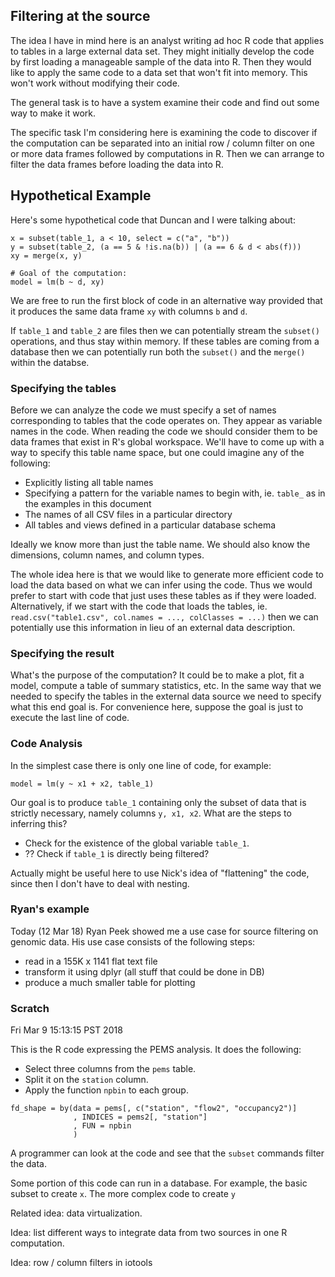 ## Filtering at the source

The idea I have in mind here is an analyst writing ad hoc R code that
applies to tables in a large external data set. They might initially
develop the code by first loading a manageable sample of the data into R.
Then they would like to apply the same code to a data set that won't fit
into memory. This won't work without modifying their code.

The general task is to have a system examine their code and find out some
way to make it work.

The specific task I'm considering here is examining the code to discover if
the computation can be separated into an initial row / column filter on one
or more data frames followed by computations in R. Then we can arrange to
filter the data frames before loading the data into R.


## Hypothetical Example

Here's some hypothetical code that Duncan and I were talking about:

```{R}
x = subset(table_1, a < 10, select = c("a", "b"))
y = subset(table_2, (a == 5 & !is.na(b)) | (a == 6 & d < abs(f)))
xy = merge(x, y)

# Goal of the computation:
model = lm(b ~ d, xy)
```

We are free to run the first block of code in an alternative way provided
that it produces the same data frame `xy` with columns `b` and `d`.

If `table_1` and `table_2` are files then we can potentially stream the
`subset()` operations, and thus stay within memory. If these tables are
coming from a database then we can potentially run both the `subset()` and
the `merge()` within the databse.


### Specifying the tables

Before we can analyze the code we must specify a set of names corresponding
to tables that the code operates on. They appear as variable names in the
code. When reading the code we should consider them to be data frames that
exist in R's global workspace. We'll have to come up with a way to specify
this table name space, but one could imagine any of the
following:

- Explicitly listing all table names
- Specifying a pattern for the variable names to begin with, ie. `table_`
  as in the examples in this document
- The names of all CSV files in a particular directory
- All tables and views defined in a particular database schema

Ideally we know more than just the table name. We should also know the
dimensions, column names, and column types. 

The whole idea here is that we would like to generate more efficient code
to load the data based on what we can infer using the code. Thus we would
prefer to start with code that just uses these tables as if they were
loaded. Alternatively, if we start with the code that loads the tables, ie.
`read.csv("table1.csv", col.names = ..., colClasses = ...)` then we can
potentially use this information in lieu of an external data description.


### Specifying the result

What's the purpose of the computation? It could be to make a plot, fit a
model, compute a table of summary statistics, etc. In the same way that we
needed to specify the tables in the external data source we need to specify
what this end goal is. For convenience here, suppose the goal is just to
execute the last line of code.


### Code Analysis

In the simplest case there is only one line of code, for example:

```{R}
model = lm(y ~ x1 + x2, table_1)
```

Our goal is to produce `table_1` containing only the subset of data that is
strictly necessary, namely columns `y, x1, x2`. What are the steps to
inferring this?

- Check for the existence of the global variable `table_1`.
- ?? Check if `table_1` is directly being filtered?

Actually might be useful here to use Nick's idea of "flattening" the code,
since then I don't have to deal with nesting.


### Ryan's example

Today (12 Mar 18) Ryan Peek showed me a use case for source filtering
on genomic data. His use case consists of the following steps:

- read in a 155K x 1141 flat text file
- transform it using dplyr (all stuff that could be done in DB)
- produce a much smaller table for plotting


### Scratch

Fri Mar  9 15:13:15 PST 2018

This is the R code expressing the PEMS analysis. It does the following:

- Select three columns from the `pems` table.
- Split it on the `station` column.
- Apply the function `npbin` to each group.

```{R}
fd_shape = by(data = pems[, c("station", "flow2", "occupancy2")]
              , INDICES = pems2[, "station"]
              , FUN = npbin
              )
```

A programmer can look at the code and see that 
the `subset` commands filter the data. 

Some portion of this code can run in a database. For example, the basic
subset to create `x`. The more complex code to create `y` 

Related idea: data virtualization.

Idea: list different ways to integrate data from two sources in one R computation.

Idea: row / column filters in iotools
